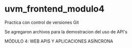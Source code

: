 # uvm_frontend_modulo4

Practica con control de versiones Git

Se agregaron archivos para la demostracion del uso de API's

MÓDULO 4: WEB APIS Y APLICACIONES ASÍNCRONA
